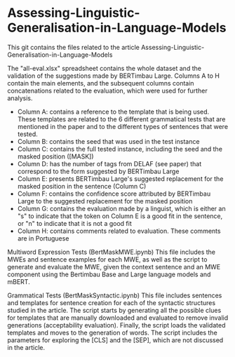 # Assessing-Linguistic-Generalisation-in-Language-Models

This git contains the files related to the article Assessing-Linguistic-Generalisation-in-Language-Models

The "all-eval.xlsx" spreadsheet contains the whole dataset and the validation of the suggestions made by BERTimbau Large.
Columns A to H contain the main elements, and the subsequent columns contain concatenations related to the evaluation, which were used for further analysis.
* Column A: contains a reference to the template that is being used. These templates are related to the 6 different grammatical tests that are mentioned in the paper and to the different types of sentences that were tested.
* Column B: contains the seed that was used in the test instance
* Column C: contains the full tested instance, including the seed and the masked position ([MASK])
* Column D: has the number of tags from DELAF (see paper) that correspond to the form suggested by BERTimbau Large
* Column E: presents BERTimbau Large's suggested replacement for the masked position in the sentence (Column C)
* Column F: contains the confidence score attributed by BERTimbau Large to the suggested replacement for the masked position
* Column G: contains the evaluation made by a linguist, which is either an "s" to indicate that the token on Column E is a good fit in the sentence, or "n" to indicate that it is not a good fit
* Column H: contains comments related to evaluation. These comments are in Portuguese

Multiword Expression Tests (BertMaskMWE.ipynb)
This file includes the MWEs and sentence examples for each MWE, as well as the script to generate and evaluate the MWE, given the context sentence and an MWE component using the Bertimbau Base and Large language models and mBERT.

Grammatical Tests (BertMaskSyntactic.ipynb)
This file includes sentences and templates for sentence creation for each of the syntactic structures studied in the article. The script starts by generating all the possible clues for templates that are manually downloaded and evaluated to remove invalid generations (acceptability evaluation). Finally, the script loads the validated templates and moves to the generation of words. The script includes the parameters for exploring the [CLS] and the [SEP], which are not discussed in the article.
